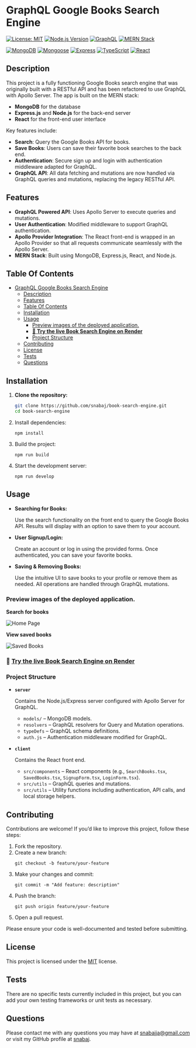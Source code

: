 # GraphQL Google Books Search Engine

[![License: MIT](https://img.shields.io/badge/License-MIT-yellow.svg)](https://opensource.org/licenses/MIT)
[![Node.js Version](https://img.shields.io/badge/Node-%3E%3D14-brightgreen.svg)](https://nodejs.org/)
[![GraphQL](https://img.shields.io/badge/GraphQL-ApolloServer-ff69b4.svg)](https://www.apollographql.com/)
[![MERN Stack](https://img.shields.io/badge/MERN-Stack-blue.svg)](https://www.mongodb.com/mern-stack)

[![MongoDB](https://img.shields.io/badge/MongoDB-%234ea94b.svg?style=for-the-badge&logo=mongodb&logoColor=white)](https://www.mongodb.com/)
[![Mongoose](https://img.shields.io/badge/Mongoose-%2300cf4b.svg?style=for-the-badge&logo=mongoose&logoColor=white)](https://mongoosejs.com/)
[![Express](https://img.shields.io/badge/Express-%23404d59.svg?style=for-the-badge&logo=express&logoColor=%2361DAFB)](https://expressjs.com/)
[![TypeScript](https://img.shields.io/badge/TypeScript-007ACC.svg?style=for-the-badge&logo=typescript&logoColor=white)](https://www.typescriptlang.org/)
[![React](https://img.shields.io/badge/React-20232A.svg?style=for-the-badge&logo=react&logoColor=61DAFB)](https://reactjs.org/)

## Description

This project is a fully functioning Google Books search engine that was originally built with a RESTful API and has been refactored to use GraphQL with Apollo Server. The app is built on the MERN stack:

- **MongoDB** for the database
- **Express.js** and **Node.js** for the back-end server
- **React** for the front-end user interface

Key features include:

- **Search**: Query the Google Books API for books.
- **Save Books**: Users can save their favorite book searches to the back end.
- **Authentication**: Secure sign up and login with authentication middleware adapted for GraphQL.
- **GraphQL API**: All data fetching and mutations are now handled via GraphQL queries and mutations, replacing the legacy RESTful API.

## Features

- **GraphQL Powered API**: Uses Apollo Server to execute queries and mutations.
- **User Authentication**: Modified middleware to support GraphQL authentication.
- **Apollo Provider Integration**: The React front-end is wrapped in an Apollo Provider so that all requests communicate seamlessly with the Apollo Server.
- **MERN Stack**: Built using MongoDB, Express.js, React, and Node.js.

## Table Of Contents

- [GraphQL Google Books Search Engine](#graphql-google-books-search-engine)
  - [Description](#description)
  - [Features](#features)
  - [Table Of Contents](#table-of-contents)
  - [Installation](#installation)
  - [Usage](#usage)
    - [Preview images of the deployed application.](#preview-images-of-the-deployed-application)
    - [🚀 **Try the live Book Search Engine on Render**](#-try-the-live-book-search-engine-on-render)
    - [Project Structure](#project-structure)
  - [Contributing](#contributing)
  - [License](#license)
  - [Tests](#tests)
  - [Questions](#questions)

## Installation

1. **Clone the repository:**

   ```bash
   git clone https://github.com/snabaj/book-search-engine.git
   cd book-search-engine

   ```

2. Install dependencies:
   ```
   npm install
   ```
3. Build the project:
   ```
   npm run build
   ```
4. Start the development server:
   ```
   npm run develop
   ```

## Usage

- **Searching for Books:**

  Use the search functionality on the front end to query the Google Books API. Results will display with an option to save them to your account.

- **User Signup/Login:**

  Create an account or log in using the provided forms. Once authenticated, you can save your favorite books.

- **Saving & Removing Books:**

  Use the intuitive UI to save books to your profile or remove them as needed. All operations are handled through GraphQL mutations.

### Preview images of the deployed application.

**Search for books**

![Home Page](<client/src/assets/Screenshot 2025-03-14 at 2.23.57 PM.png>)

**View saved books**

![Saved Books](<client/src/assets/Screenshot 2025-03-14 at 2.24.49 PM.png>)

### 🚀 **[Try the live Book Search Engine on Render](https://book-search-engine-ulcz.onrender.com/)**

### Project Structure

- **`server`**

  Contains the Node.js/Express server configured with Apollo Server for GraphQL.

  - `models/` – MongoDB models.
  - `resolvers` – GraphQL resolvers for Query and Mutation operations.
  - `typeDefs` – GraphQL schema definitions.
  - `auth.js` – Authentication middleware modified for GraphQL.

- **`client`**

  Contains the React front end.

  - `src/components` – React components (e.g., `SearchBooks.tsx`, `SavedBooks.tsx`, `SignupForm.tsx`, `LoginForm.tsx`).
  - `src/utils` – GraphQL queries and mutations.
  - `src/utils` – Utility functions including authentication, API calls, and local storage helpers.

## Contributing

Contributions are welcome! If you’d like to improve this project, follow these steps:

1. Fork the repository.
2. Create a new branch:
   ```
   git checkout -b feature/your-feature
   ```
3. Make your changes and commit:
   ```
   git commit -m "Add feature: description"
   ```
4. Push the branch:
   ```
   git push origin feature/your-feature
   ```
5. Open a pull request.

Please ensure your code is well-documented and tested before submitting.

## License

This project is licensed under the [MIT](https://opensource.org/licenses/MIT) license.

## Tests

There are no specific tests currently included in this project, but you can add your own testing frameworks or unit tests as necessary.

## Questions

Please contact me with any questions you may have at [snabajja@gmail.com](mailto:snabajja@gmail.com) or visit my GitHub profile at [snabaj](https://github.com/snabaj).
